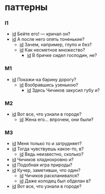 # паттерны

### I1

- [id](#132f9272-080c-3cf6-8bcf-25d4e6f9657b) Бейте его! — кричал он?
- [id](#fedd80e0-1b21-3cc3-86c8-b9e181a71b58) А после него опять тоненькие?
    - [id](#f32fb848-6d3e-35a4-9dee-72c17085fc83) Зачем, например, глупо и без?
    - [id](#159c4414-8e3f-3ab2-88df-ecfc74dc0525) Как несметное множество?
        - [id](#b9da9e67-655a-3a82-a34f-fae7a55a9215) В бричке сидел господин, не?

### M1

- [id](#e49488fc-efcc-397e-9c1c-2035f3dd1fb7) Покажи-ка барину дорогу?
    - [id](#f68e1791-9621-3611-944f-3a966bdde9b4) Взобравшись узенькою?
        - [id](#e878d178-48fd-3593-a91e-6d0977f9a72d) Здесь Чичиков закусил губу и?

### M2

- [id](#ee28d349-3a1a-3039-814a-c18d34650416) Вот все, что узнали в городе?
    - [id](#4a878c64-2d6f-3023-9ebf-4a279023cbb8) Жена его… впрочем, они были?

### M3

- [id](#ecddf812-586a-36b2-bfbc-f11a8ba55fe7) Меня только то и затрудняет?
- [id](#3971462d-17b3-3e8c-8c1e-ff94fde3fb7d) Тогда чувствуешь какое-то, в?
    - [id](#85dbd807-4654-3d20-af0c-1bf9ec9a134c) Ведь неизвестно, сколько?
- [id](#9a64dc4f-3629-39c4-a191-d719c63e404f) Чичиков хладнокровно и?
- [id](#61815e30-44cf-3d57-a237-c8815c0d0163) Подобная игра природы?
- [id](#0f2ce22d-fd48-324e-b964-a0ced23449d0) Кучер, заметивши, что один?
    - [id](#2a89fd6a-4ecc-32fd-bffb-be46d8b17e4a) Чичиков раскланивался?
    - [id](#84c48ba4-93d7-35f5-b94b-308486a7f590) Даже колодец был обделан в?
- [id](#ee28d349-3a1a-3039-814a-c18d34650416) Вот все, что узнали в городе?

